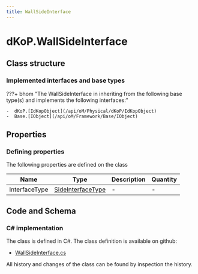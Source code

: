 ```yaml
---
title: WallSideInterface
---
```


# dKoP.WallSideInterface



## Class structure

### Implemented interfaces and base types

???+ bhom "The WallSideInterface in inheriting from the following base type(s) and implements the following interfaces:"

    -  dKoP.[IdKopObject](/api/oM/Physical/dKoP/IdKopObject)
    -  Base.[IObject](/api/oM/Framework/Base/IObject)


## Properties



### Defining properties

The following properties are defined on the class

| Name             | Type             | Description      | Quantity         |
|------------------|------------------|------------------|------------------|
| InterfaceType | [SideInterfaceType](/api/oM/Physical/dKoP/SideInterfaceType) | - | - |


## Code and Schema

### C# implementation

The class is defined in C#. The class definition is available on github:

- [WallSideInterface.cs](https://github.com/BHoM/dKoP_Toolkit/blob/develop/dKoP_oM/Interfaces/WallSideInterface.cs)

All history and changes of the class can be found by inspection the history.

